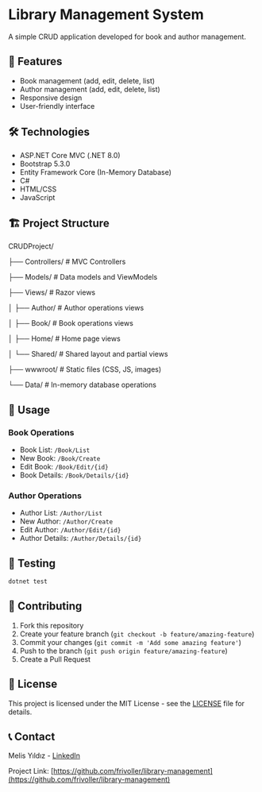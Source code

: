 # Library Management System

A simple CRUD application developed for book and author management.

## 🚀 Features

- Book management (add, edit, delete, list)
- Author management (add, edit, delete, list)
- Responsive design
- User-friendly interface

## 🛠 Technologies

- ASP.NET Core MVC (.NET 8.0)
- Bootstrap 5.3.0
- Entity Framework Core (In-Memory Database)
- C#
- HTML/CSS
- JavaScript

## 🏗 Project Structure

CRUDProject/

├── Controllers/ # MVC Controllers

├── Models/ # Data models and ViewModels

├── Views/ # Razor views

│ ├── Author/ # Author operations views

│ ├── Book/ # Book operations views

│ ├── Home/ # Home page views

│ └── Shared/ # Shared layout and partial views

├── wwwroot/ # Static files (CSS, JS, images)

└── Data/ # In-memory database operations

## 📝 Usage

### Book Operations
- Book List: `/Book/List`
- New Book: `/Book/Create`
- Edit Book: `/Book/Edit/{id}`
- Book Details: `/Book/Details/{id}`

### Author Operations
- Author List: `/Author/List`
- New Author: `/Author/Create`
- Edit Author: `/Author/Edit/{id}`
- Author Details: `/Author/Details/{id}`

## 🧪 Testing

```bash
dotnet test
```

## 👥 Contributing

1. Fork this repository
2. Create your feature branch (`git checkout -b feature/amazing-feature`)
3. Commit your changes (`git commit -m 'Add some amazing feature'`)
4. Push to the branch (`git push origin feature/amazing-feature`)
5. Create a Pull Request

## 📄 License

This project is licensed under the MIT License - see the [LICENSE](LICENSE) file for details.

## 📞 Contact

Melis Yıldız - [LinkedIn](https://www.linkedin.com/in/melis-yıldız-707/)

Project Link: [https://github.com/frivoller/library-management](https://github.com/frivoller/library-management)
